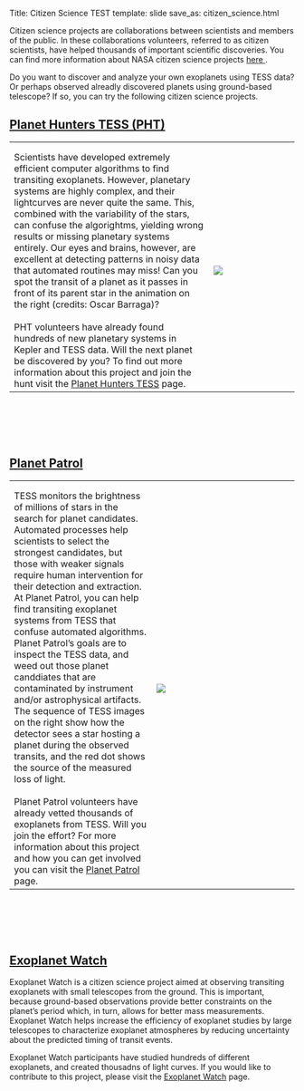 Title: Citizen Science TEST
template: slide
save_as: citizen_science.html

Citizen science projects are collaborations between scientists and members of the public. In these collaborations volunteers, referred to as citizen scientists, have helped thousands of important scientific discoveries. You can find more information about NASA citizen science projects <a href = "https://science.nasa.gov/citizen-science/" target = "_blank"> here </a>. 

Do you want to discover and analyze your own exoplanets using TESS data? Or perhaps observed alreadly discovered planets using ground-based telescope? If so, you can try the following citizen science projects. 

<section>
  <h2> <a href="https://www.zooniverse.org/projects/nora-dot-eisner/planet-hunters-tess" target="_blank">Planet Hunters TESS (PHT)</a> </h2>
  <table>
    <tr>
      <th colspan="2" style="font-size: 28px;"></th>
    </tr>
    <tr>
      <td width="70%">
        Scientists have developed extremely efficient computer algorithms to find transiting exoplanets. However, planetary systems are highly complex, and their lightcurves are never quite the same. This, combined with the variability of the stars, can confuse the algorightms, yielding wrong results or missing planetary systems entirely. Our eyes and brains, however, are excellent at detecting patterns in noisy data that automated routines may miss! Can you spot the transit of a planet as it passes in front of its parent star in the animation on the right (credits: Oscar Barraga)?
        <br></br>
        PHT volunteers have already found hundreds of new planetary systems in Kepler and TESS data. Will the next planet be discovered by you? To find out more information about this project and join the hunt visit the <a href="https://www.zooniverse.org/projects/nora-dot-eisner/planet-hunters-tess" target="_blank">Planet Hunters TESS</a> page.
      </td>
      <td width="70%"><img src="https://heasarc.gsfc.nasa.gov/docs/tess/images/transit.gif"></img></td>
    </tr>
  </table>
</section>

<br></br>
<br></br>

<section>
  <h2> <a href="https://www.zooniverse.org/projects/marckuchner/planet-patrol/" target="_blank">Planet Patrol</a> </h2>
  <table>
    <tr>
      <th colspan="2" style="font-size: 28px;"></th>
    </tr>
    <tr>
      <td width="50%">
        TESS monitors the brightness of millions of stars in the search for planet candidates. Automated processes help scientists to select the strongest candidates, but those with weaker signals require human intervention for their detection and extraction. At Planet Patrol, you can help find transiting exoplanet systems from TESS that confuse automated algorithms. Planet Patrol’s goals are to inspect the TESS data, and weed out those planet canddiates that are contaminated by instrument and/or astrophysical artifacts. The sequence of TESS images on the right show how the detector sees a star hosting a planet during the observed transits, and the red dot shows the source of the measured loss of light. 
        <br></br>
        Planet Patrol volunteers have already vetted thousands of exoplanets from TESS. Will you join the effort? For more information about this project and how you can get involved you can visit the <a href="https://www.zooniverse.org/projects/marckuchner/planet-patrol/" target="_blank">Planet Patrol</a> page.
      </td>
      <td width="100%"><img src="https://heasarc.gsfc.nasa.gov/docs/tess/images/transit2.gif"></img></td>
    </tr>
  </table>
</section>

<br></br>
<br></br>

<section>
  <h2><a href = "https://exoplanets.nasa.gov/exoplanet-watch/about-exoplanet-watch/overview/" target="_blank">Exoplanet Watch</a></h2>

  Exoplanet Watch is a citizen science project aimed at observing transiting exoplanets with small telescopes from the ground. This is important, because ground-based observations provide better constraints on the planet’s period which, in turn, allows for better mass measurements. Exoplanet Watch helps increase the efficiency of exoplanet studies by large telescopes to characterize exoplanet atmospheres by reducing uncertainty about the predicted timing of transit events. 
  
  Exoplanet Watch participants have studied hundreds of different exoplanets, and created thousadns of light curves. If you would like to contribute to this project, please visit the <a href = "https://exoplanets.nasa.gov/exoplanet-watch/about-exoplanet-watch/overview/" target="_blank">Exoplanet Watch</a> page.

</section>